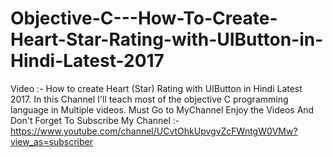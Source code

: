 # Objective-C---How-To-Create-Heart-Star-Rating-with-UIButton-in-Hindi-Latest-2017
Video :- How to create Heart (Star) Rating with UIButton in Hindi Latest 2017. In this Channel I'll teach most of the objective C programming language in Multiple videos. Must Go to MyChannel Enjoy the Videos And Don't Forget To Subscribe My Channel :-https://www.youtube.com/channel/UCvtOhkUpvgvZcFWntgW0VMw?view_as=subscriber
